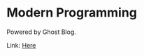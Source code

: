 Modern Programming
===================

Powered by Ghost Blog.

Link: <a href="http://alex-red.github.io">Here</a>

